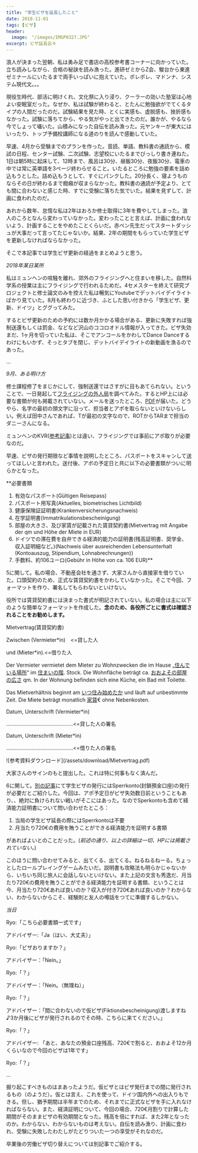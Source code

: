 ```yaml
---
title: "学生ビザを延長したこと"
date: 2018-11-01
tags: [ビザ]
header:
  image:　"/images/IMGP0327.JPG"
excerpt: ビザ延長云々
---
```

浪人が決まった翌朝、私は勇み足で書店の高校参考書コーナーに向かっていた。立ち読みしながら、合格の秘訣を読み漁った。進研ゼミからZ会、駿台から東進ゼミナールにいたるまで両手いっぱいに抱えていた。ポレポレ、マドンナ、システム現代文。。。


現役生時代、部活に明けくれ、文化祭に入り浸り、クーラーの効いた塾室は心地よい安眠室だった。なぜか、私は試験が終わると、とたんに勉強欲がでてくるタイプの人間だったのだ。試験結果を見た時、とくに実感も、虚脱感も、挫折感もなかった。試験に落ちてから、やる気がやっと出てきたのだ。誰かが、やるなら今でしょって囁いた。山積みになった自伝を読み漁った。元ヤンキーが東大にはいったり、トップ予備校講師になる道のりを読んで感動していた。


早速、4月から受験までのプランを作った。音読、単語、教科書の通読から、模試の日程、センター試験、二次試験、志望校にいたるまでびっしり書き連ねた。1日は朝5時に起床して、12時まで、風呂は30分、昼飯30分、夜飯30分、電車の中では常に英単語を3ページ終わらせること。いたるところに勉強の要素を詰め込もうとした。詰め込もうとして、すぐにパンクした。20分長く、寝ようものならその日が終わるまで癇癪が収まらなかった。教科書の通読が予定より、とても間に合わないと感じた時、すでに受験に落ちた気でいた。結果を見ずして、計画に食われたのだ。


あれから数年、怠惰な私は2年はおろか修士取得に3年を費やしてしまった。浪人のころとなんら変わっていなかった。変わったことと言えば、計画に食われないよう、計画することをやめたことくらいだ。赤ペン先生だってスタートダッシュが大事だって言ってたじゃないか。結果、2年の期間をもらっていた学生ビザを更新しなければならなかった。

そこで本記事では学生ビザ更新の経過をまとめようと思う。

*2018年某日某所*

私はミュンヘンの喧騒を離れ、郊外のフライジングへと住まいを移した。自然科学系の授業は主にフライジングで行われるためだ。4セメスターを終えて研究プロジェクトと修士論文のみを控えた私は暢気にYoutubeでデットバイデイライトばかり見ていた。8月も終わりに近づき、ふとした思い付きから「学生ビザ、更新、ドイツ」とググってみた。

するとビザ更新のための予約には数か月かかる場合がある、更新に失敗すれば強制送還もしくは罰金、などなど沢山のココロオドル情報が入ってきた。ビザ失効まだ、1ヶ月を切っていた私は、そこでアンコールをかわしてDance Danceするわけにもいかず、そっとタブを閉じ、デットバイデイライトの新動画を漁るのであった。



...



*9月、ある明け方*

修士課程修了をまじかにして、強制送還ではさすがに目もあてられない。ということで、一日発起して[フライジングの外人局](https://www.kreis-freising.de/buergerservice/abteilungen-und-sachgebiete/auslaenderamt.html)を調べてみた。するとHP上には必要な書類が何も掲載されていない。メールを送ったところ、[PDF](https://www.kreis-freising.de/fileadmin/user_upload/Aemter/Auslaenderamt/Ansprechpartner_Auslaenderamt_1.3.2019.pdf)が届いた。どうやら、名字の最初の頭文字に沿って、担当者とアポを取らないといけないらしい。例えば田中さんであれば、Tが最初の文字なので、ROTからTARまで担当のダニーさんになる。

ミュンヘンのKVR([参考記事](https://rnagais2.github.io/student-visa/))とは違い、フライジングでは事前にアポ取りが必要なのだ。

早速、ビザの発行期限など事情を説明したところ、パスポートをスキャンして送ってほしいと言われた。送付後、アポの予定日と共に以下の必要書類がついに明らかとなった。

**必要書類
1. 有効なパスポート(Gültigen Reisepass)
2. パスポート用写真(Aktuelles, biometrisches Lichtbild)
3. 健康保険証証明書(Krankenversicherungsnachweis)
4. 在学証明書(Immatrikulationsbescheinigung)
5. 部屋の大きさ、及び家賃が記載された賃貸契約書(Mietvertrag mit Angabe der qm und Höhe der Miete in EUR)
6. ドイツでの滞在費を自弁できる経済的能力の証明書(残高証明書、奨学金、収入証明細など。)(Nachweis über ausreichenden Lebensunterhalt (Kontoauszug, Stipendium, Lohnabrechnungen))
7. 手数料、約106ユーロ(Gebühr in Höhe von ca. 106 EUR)**

5に関して。私の場合、不動産会社を通さず、大家さんから直接家を借りていた。口頭契約のため、正式な賃貸契約書をかわしていなかった。そこで今回、フォーマットを作り、署名してもらわないといけない。

役所では賃貸契約書には決まった書式が明記されていない。私の場合は主に以下のような簡単なフォーマットを作成した。**念のため、各役所ごとに書式は確認されることをお勧めします。**

<div class="box5">
<p>Mietvertrag(賃貸契約書)</p>


<p>Zwischen                (Vermieter*in)　<=貸した人 </p>
<p>und                     (Mieter*in).<=借りた人</p>


<p>Der Vermieter vermietet dem Mieter zu Wohnzwecken die im Hause
„<u>住んでいる場所</u>“ im <u>住まいの階</u>. Stock.
Die Wohnfläche beträgt ca. <u>おおよその部屋の広さ</u> qm.
In der Wohnung befinden sich eine Küche, ein Bad mit Toilette.</p>


<p>Das Mietverhältnis beginnt am <u>いつ住み始めたか</u> und läuft auf unbestimmte Zeit. Die Miete beträgt monatlich <u>家賃</u>€ ohne Nebenkosten.</p>


<p>Datum, Unterschrift (Vermieter*in)</p>
<p>………………………………………<=貸した人の署名</p>


<p>Datum, Unterschrift (Mieter*in) </p>
<p>………………………………………<=借りた人の署名</p>

</div>
![参考資料ダウンロード](/assets/download/Mietvertrag.pdf)



大家さんのサインのもと提出した。これは特に何事もなく済んだ。

6に関して。[別の記事](https://rnagais2.github.io/student-visa/)にて学生ビザの発行にはSperrkonto(封鎖預金口座)の発行が必要だとご紹介した。今回は、アポ予定日がビザ失効数日前ということもあり、、絶対に負けられない戦いがそこにはあった。なのでSperkontoも含めて経済能力証明書について問い合わせたところ：

1. 当局の学生ビザ延長の際にはSperrkontoは不要
2. 月当たり720€の費用を賄うことができる経済能力を証明する書類

があればよいとのことだった。(*前述の通り、以上の詳細は一切、HPには掲載されていない。*)

このほうに問い合わせてみると、出てくる、出てくる。ねるねるねーる。ちょっとしたロールプレイングゲームみたいだ。説明書も攻略法も明らかじゃないから、いちいち同じ旅人に会話しないといけない。また上記の文言も秀逸だ、月当たり720€の費用を賄うことができる経済能力を証明する書類、ということは今、月当たり720€あれば良いのか？収入が付き720€あれば良いのか？わからない、わからないからこそ、経験則と友人の噂話をつてに準備するしかない。

*当日*

Ryo:「こちら必要書類一式です」

アドバイザー:「Ja（はい、大丈夫）」

Ryo:「ビザおりますか？」

アドバイザー：「Nein。」

Ryo:「？」

アドバイザー：「Nein。（無理ね）」

Ryo:「？」

アドバイザー：「間に合わないので仮ビザ(Fiktionsbescheinigung)渡しますね♪3か月後にビザが発行されるのでその時、こちらに来てください。」

Ryo:「？」

アドバイザー: 「あと、あなたの預金口座残高、720€で割ると、おおよそ12か月くらいなので今回のビザは1年です」

Ryo:「？」


...


掘り起こすべきものはまあったようだ。仮ビザとはビザ発行までの間に発行されるもの（のようだ）。仮とは言え、これを使って、ドイツ国内外への出入りもできる。但し、猶予期間は半年までのため、それまでに正式なビザを手に入れなければならない。また、経済証明について、今回の場合、720€月割りで計算した期間がそのままビザの有効期間となった。残高を倍にすれば、また2年となったのか。わからない、わからないものは考えない。自伝を読み漁り、計画に食われ、受験に失敗したわたしがたどりついた一つの享受がそれなのだ。


卒業後の労働ビザ切り替えについては別記事でご紹介する。

[^2]: あくまでも、フライジングの場合です。
[^3]: 本記事は以前のブログから記事を転載した。
